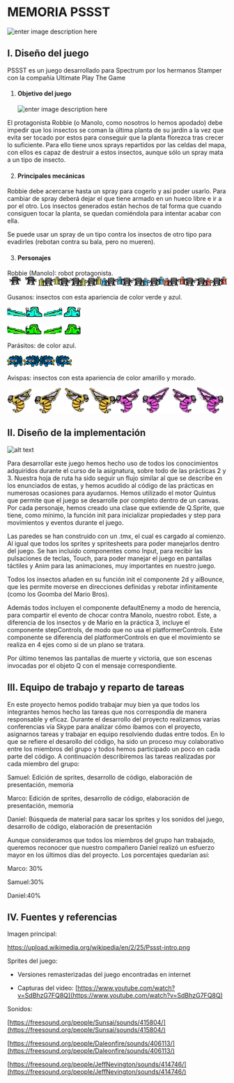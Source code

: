 

# MEMORIA PSSST

 ![enter image description here](https://viva-games.ru/wp-content/uploads/zx-spectrum/games-maps/p/Pssst.png)

  

## I. Diseño del juego

    

PSSST es un juego desarrollado para Spectrum por los hermanos Stamper con la compañía Ultimate Play The Game

1.  #### Objetivo del juego
    ![enter image description here](http://retrovideogamesystems.com/wp-content/uploads/2013/09/pssst-header.png)

El protagonista Robbie (o Manolo, como nosotros lo hemos apodado) debe impedir que los insectos se coman la última planta de su jardín a la vez que evita ser tocado por estos para conseguir que la planta florezca tras crecer lo suficiente. Para ello tiene unos sprays repartidos por las celdas del mapa, con ellos es capaz de destruir a estos insectos, aunque sólo un spray mata a un tipo de insecto.

2.  #### Principales mecánicas
    

Robbie debe acercarse hasta un spray para cogerlo y así poder usarlo. Para cambiar de spray deberá dejar el que tiene armado en un hueco libre e ir a por el otro. Los insectos generados están hechos de tal forma que cuando consiguen tocar la planta, se quedan comiéndola para intentar acabar con ella.

Se puede usar un spray de un tipo contra los insectos de otro tipo para evadirles (rebotan contra su bala, pero no mueren).

3.  #### Personajes
    

Robbie (Manolo): robot protagonista.
![alt text](https://github.com/danfer09/PSSST/blob/master/images/manolo.png)

Gusanos: insectos con esta apariencia de color verde y azul.

![alt text](https://github.com/danfer09/PSSST/blob/master/images/GusanoAzul.png)

![alt text](https://github.com/danfer09/PSSST/blob/master/images/GusanoVerde.png)

Parásitos: de color azul.

![alt text](https://github.com/danfer09/PSSST/blob/master/images/Josefino.png)

Avispas: insectos con esta apariencia de color amarillo y morado.

![alt text](https://github.com/danfer09/PSSST/blob/master/images/AvispaBertoldo.png)


## II. Diseño de la implementación

![alt text](https://github.com/danfer09/PSSST/blob/master/images/Captura.PNG)





Para desarrollar este juego hemos hecho uso de todos los conocimientos adquiridos durante el curso de la asignatura, sobre todo de las prácticas 2 y 3. Nuestra hoja de ruta ha sido seguir un flujo similar al que se describe en los enunciados de estas, y hemos acudido al código de las prácticas en numerosas ocasiones para ayudarnos. Hemos utilizado el motor Quintus que permite que el juego se desarrolle por completo dentro de un canvas. Por cada personaje, hemos creado una clase que extiende de Q.Sprite, que tiene, como mínimo, la función init para inicializar propiedades y step para movimientos y eventos durante el juego.

  

Las paredes se han construido con un .tmx, el cual es cargado al comienzo. Al igual que todos los sprites y spritesheets para poder manejarlos dentro del juego. Se han incluido componentes como Input, para recibir las pulsaciones de teclas, Touch, para poder manejar el juego en pantallas táctiles y Anim para las animaciones, muy importantes en nuestro juego.

  

Todos los insectos añaden en su función init el componente 2d y aiBounce, que les permite moverse en direcciones definidas y rebotar infinitamente (como los Goomba del Mario Bros).

Además todos incluyen el componente defaultEnemy a modo de herencia, para compartir el evento de chocar contra Manolo, nuestro robot. Este, a diferencia de los insectos y de Mario en la práctica 3, incluye el componente stepControls, de modo que no usa el platformerControls. Este componente se diferencia del platformerControls en que el movimiento se realiza en 4 ejes como si de un plano se tratara.

Por último tenemos las pantallas de muerte y victoria, que son escenas invocadas por el objeto Q con el mensaje correspondiente.

  
  

  

## III. Equipo de trabajo y reparto de tareas

    

  

En este proyecto hemos podido trabajar muy bien ya que todos los integrantes hemos hecho las tareas que nos correspondía de manera responsable y eficaz. Durante el desarrollo del proyecto realizamos varias conferencias vía Skype para analizar cómo íbamos con el proyecto, asignarnos tareas y trabajar en equipo resolviendo dudas entre todos. En lo que se refiere el desarollo del código, ha sido un proceso muy colaborativo entre los miembros del grupo y todos hemos participado un poco en cada parte del código. A continuación describiremos las tareas realizadas por cada miembro del grupo:

  

Samuel: Edición de sprites, desarrollo de código, elaboración de presentación, memoria

Marco: Edición de sprites, desarrollo de código, elaboración de presentación, memoria

Daniel: Búsqueda de material para sacar los sprites y los sonidos del juego, desarrollo de código, elaboración de presentación

  

Aunque consideramos que todos los miembros del grupo han trabajado, queremos reconocer que nuestro compañero Daniel realizó un esfuerzo mayor en los últimos días del proyecto. Los porcentajes quedarían así:

  

Marco: 30%

Samuel:30%

Daniel:40%

  

 

## IV. Fuentes y referencias

    

Imagen principal:

https://upload.wikimedia.org/wikipedia/en/2/25/Pssst-intro.png
  

Sprites del juego:

- Versiones remasterizadas del juego encontradas en internet

- Capturas del video: 
[https://www.youtube.com/watch?v=SdBhzG7FQ8Q](https://www.youtube.com/watch?v=SdBhzG7FQ8Q)

  
  
  

Sonidos:

  

[https://freesound.org/people/Sunsai/sounds/415804/](https://freesound.org/people/Sunsai/sounds/415804/)

  

[https://freesound.org/people/Daleonfire/sounds/406113/](https://freesound.org/people/Daleonfire/sounds/406113/)

  

[https://freesound.org/people/JeffNevington/sounds/414746/](https://freesound.org/people/JeffNevington/sounds/414746/)
